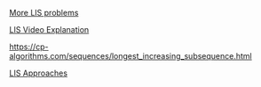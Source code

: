 [More LIS problems](https://github.com/MAZHARMIK/Interview_DS_Algo/tree/master/DP/LIS%20%26%20Variants)

[LIS Video Explanation](https://www.youtube.com/watch?v=E6us4nmXTHs)

https://cp-algorithms.com/sequences/longest_increasing_subsequence.html

[LIS Approaches](https://leetcode.com/problems/longest-increasing-subsequence/discuss/1326308)